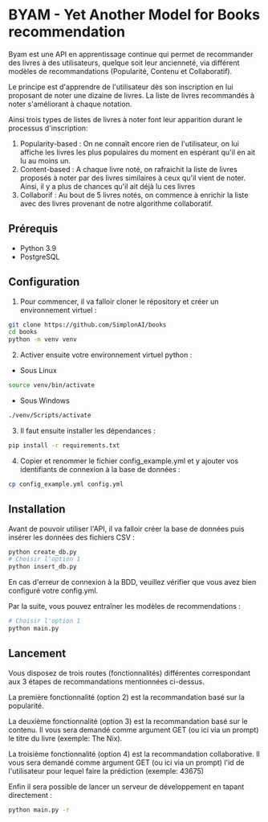 # BYAM - Yet Another Model for Books recommendation

Byam est une API en apprentissage continue qui permet de recommander des livres à des utilisateurs, quelque soit leur ancienneté, via différent modèles de recommandations (Popularité, Contenu et Collaboratif).

Le principe est d'apprendre de l'utilisateur dès son inscription en lui proposant de noter une dizaine de livres. La liste de livres recommandés à noter s'améliorant à chaque notation.

Ainsi trois types de listes de livres à noter font leur apparition durant le processus d'inscription:
1. Popularity-based : On ne connaît encore rien de l'utilisateur, on lui affiche les livres les plus populaires du moment en espérant qu'il en ait lu au moins un.
2. Content-based : A chaque livre noté, on rafraichit la liste de livres proposés à noter par des livres similaires à ceux qu'il vient de noter. Ainsi, il y a plus de chances qu'il ait déjà lu ces livres
3. Collaborif : Au bout de 5 livres notés, on commence à enrichir la liste avec des livres provenant de notre algorithme collaboratif. 

## Prérequis
* Python 3.9
* PostgreSQL

## Configuration
1. Pour commencer, il va falloir cloner le répository et créer un environnement virtuel : 
```bash
git clone https://github.com/SimplonAI/books
cd books
python -m venv venv
```
2. Activer ensuite votre environnement virtuel python :
* Sous Linux
```bash
source venv/bin/activate
```
* Sous Windows
```bash
./venv/Scripts/activate
```
3. Il faut ensuite installer les dépendances :
```bash
pip install -r requirements.txt
```
4. Copier et renommer le fichier config_example.yml et y ajouter vos identifiants de connexion à la base de données :
```bash
cp config_example.yml config.yml
```

## Installation
Avant de pouvoir utiliser l'API, il va falloir créer la base de données puis insérer les données des fichiers CSV :
```bash
python create_db.py
# Choisir l'option 1
python insert_db.py
```
En cas d'erreur de connexion à la BDD, veuillez vérifier que vous avez bien configuré votre config.yml.

Par la suite, vous pouvez entraîner les modèles de recommendations :
```bash
# Choisir l'option 1
python main.py
```

## Lancement
Vous disposez de trois routes (fonctionnalités) différentes correspondant aux 3 étapes de recommandations mentionnées ci-dessus.

La première fonctionnalité (option 2) est la recommandation basé sur la popularité.

La deuxième fonctionnalité (option 3) est la recommandation basé sur le contenu. Il vous sera demandé comme argument GET (ou ici via un prompt) le titre du livre (exemple: The Nix).

La troisième fonctionnalité (option 4) est la recommandation collaborative. Il vous sera demandé comme argument GET (ou ici via un prompt) l'id de l'utilisateur pour lequel faire la prédiction (exemple: 43675)

Enfin il sera possible de lancer un serveur de développement en tapant directement :
```bash
python main.py -r
```